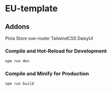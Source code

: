 # EU-template

## Addons

Pinia Store
vue-router
TailwindCSS
DaisyUI

### Compile and Hot-Reload for Development

```sh
npm run dev
```

### Compile and Minify for Production

```sh
npm run build
```
